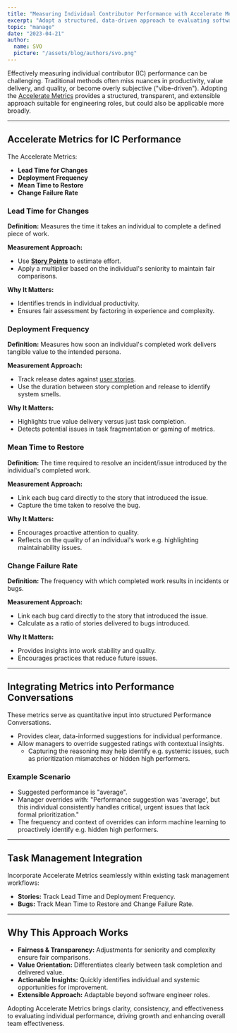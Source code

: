 ```yaml
---
title: "Measuring Individual Contributor Performance with Accelerate Metrics"
excerpt: "Adopt a structured, data-driven approach to evaluating software engineer performance using the Accelerate Metrics. Capture meaningful insights to foster transparent and effective performance conversations."
topic: "manage"
date: "2023-04-21"
author:
  name: SVO
  picture: "/assets/blog/authors/svo.png"
---
```


Effectively measuring individual contributor (IC) performance can be challenging. Traditional methods often miss nuances in productivity, value delivery, and quality, or become overly subjective ("vibe-driven"). Adopting the [Accelerate Metrics](https://linearb.io/blog/accelerate-metrics) provides a structured, transparent, and extensible approach suitable for engineering roles, but could also be applicable more broadly.

---

## Accelerate Metrics for IC Performance

The Accelerate Metrics:

- **Lead Time for Changes**
- **Deployment Frequency**
- **Mean Time to Restore**
- **Change Failure Rate**

### Lead Time for Changes

**Definition:** Measures the time it takes an individual to complete a defined piece of work.

**Measurement Approach:**

- Use [**Story Points**](https://www.atlassian.com/agile/project-management/estimation) to estimate effort.
- Apply a multiplier based on the individual's seniority to maintain fair comparisons.

**Why It Matters:**

- Identifies trends in individual productivity.
- Ensures fair assessment by factoring in experience and complexity.

### Deployment Frequency

**Definition:** Measures how soon an individual's completed work delivers tangible value to the intended persona.

**Measurement Approach:**

- Track release dates against [user stories](https://www.atlassian.com/agile/project-management/user-stories).
- Use the duration between story completion and release to identify system smells.

**Why It Matters:**

- Highlights true value delivery versus just task completion.
- Detects potential issues in task fragmentation or gaming of metrics.

### Mean Time to Restore

**Definition:** The time required to resolve an incident/issue introduced by the individual's completed work.

**Measurement Approach:**

- Link each bug card directly to the story that introduced the issue.
- Capture the time taken to resolve the bug.

**Why It Matters:**

- Encourages proactive attention to quality.
- Reflects on the quality of an individual's work e.g. highlighting maintainability issues.

### Change Failure Rate

**Definition:** The frequency with which completed work results in incidents or bugs.

**Measurement Approach:**

- Link each bug card directly to the story that introduced the issue.
- Calculate as a ratio of stories delivered to bugs introduced.

**Why It Matters:**

- Provides insights into work stability and quality.
- Encourages practices that reduce future issues.

---

## Integrating Metrics into Performance Conversations

These metrics serve as quantitative input into structured Performance Conversations.

- Provides clear, data-informed suggestions for individual performance.
- Allow managers to override suggested ratings with contextual insights.
  - Capturing the reasoning may help identify e.g. systemic issues, such as prioritization mismatches or hidden high performers.

### Example Scenario

- Suggested performance is "average".
- Manager overrides with: "Performance suggestion was 'average', but this individual consistently handles critical, urgent issues that lack formal prioritization."
- The frequency and context of overrides can inform machine learning to proactively identify e.g. hidden high performers.

---

## Task Management Integration

Incorporate Accelerate Metrics seamlessly within existing task management workflows:

- **Stories:** Track Lead Time and Deployment Frequency.
- **Bugs:** Track Mean Time to Restore and Change Failure Rate.

---

## Why This Approach Works

- **Fairness & Transparency:** Adjustments for seniority and complexity ensure fair comparisons.
- **Value Orientation:** Differentiates clearly between task completion and delivered value.
- **Actionable Insights:** Quickly identifies individual and systemic opportunities for improvement.
- **Extensible Approach:** Adaptable beyond software engineer roles.

Adopting Accelerate Metrics brings clarity, consistency, and effectiveness to evaluating individual performance, driving growth and enhancing overall team effectiveness.
